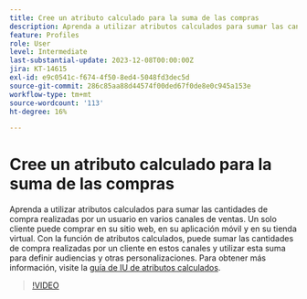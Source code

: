 ```yaml
---
title: Cree un atributo calculado para la suma de las compras
description: Aprenda a utilizar atributos calculados para sumar las cantidades de compra realizadas por un usuario en varios canales de ventas.
feature: Profiles
role: User
level: Intermediate
last-substantial-update: 2023-12-08T00:00:00Z
jira: KT-14615
exl-id: e9c0541c-f674-4f50-8ed4-5048fd3dec5d
source-git-commit: 286c85aa88d44574f00ded67f0de8e0c945a153e
workflow-type: tm+mt
source-wordcount: '113'
ht-degree: 16%

---
```


# Cree un atributo calculado para la suma de las compras

Aprenda a utilizar atributos calculados para sumar las cantidades de compra realizadas por un usuario en varios canales de ventas. Un solo cliente puede comprar en su sitio web, en su aplicación móvil y en su tienda virtual. Con la función de atributos calculados, puede sumar las cantidades de compra realizadas por un cliente en estos canales y utilizar esta suma para definir audiencias y otras personalizaciones. Para obtener más información, visite la [guía de IU de atributos calculados](https://experienceleague.adobe.com/docs/experience-platform/profile/computed-attributes/ui.html?lang=es&).

>[!VIDEO](https://video.tv.adobe.com/v/3443554?learn=on&enablevpops&captions=spa)
